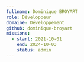 ```yaml
---
fullname: Dominique BROYART
role: Développeur
domaine: Développement
github: dominique-broyart
missions:
  - start: 2021-10-01
    end: 2024-10-03
    status: admin
---
```

